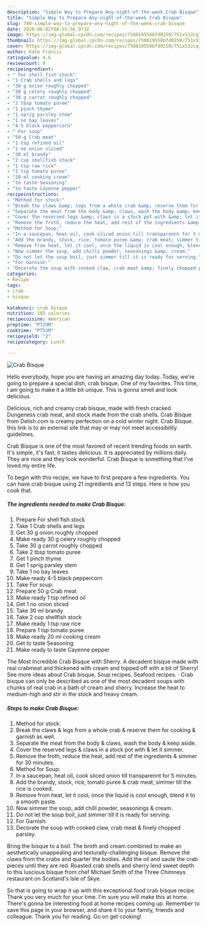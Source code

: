 ```yaml
---
description: "Simple Way to Prepare Any-night-of-the-week Crab Bisque"
title: "Simple Way to Prepare Any-night-of-the-week Crab Bisque"
slug: 780-simple-way-to-prepare-any-night-of-the-week-crab-bisque
date: 2020-06-02T08:55:56.973Z
image: https://img-global.cpcdn.com/recipes/750819558bfd0250/751x532cq70/crab-bisque-recipe-main-photo.jpg
thumbnail: https://img-global.cpcdn.com/recipes/750819558bfd0250/751x532cq70/crab-bisque-recipe-main-photo.jpg
cover: https://img-global.cpcdn.com/recipes/750819558bfd0250/751x532cq70/crab-bisque-recipe-main-photo.jpg
author: Kate Francis
ratingvalue: 4.6
reviewcount: 9
recipeingredient:
- " For shell fish stock"
- "1 Crab shells and legs"
- "30 g onion roughly chopped"
- "30 g celery roughly chopped"
- "30 g carrot roughly chopped"
- "2 tbsp tomato puree"
- "1 pinch thyme"
- "1 sprig parsley stem"
- "1 no bay leaves"
- "4-5 black peppercorn"
- " For soup"
- "50 g Crab meat"
- "1 tsp refined oil"
- "1 no onion sliced"
- "30 ml brandy"
- "2 cup shellfish stock"
- "1 tsp raw rice"
- "1 tsp tomato puree"
- "20 ml cooking cream"
- "to taste Seasoning"
- "to taste Cayenne pepper"
recipeinstructions:
- "Method for stock:"
- "Break the claws &amp; legs from a whole crab &amp; reserve them for cooking &amp; garnish as well."
- "Separate the meat from the body &amp; claws, wash the body &amp; keep aside."
- "Cover the reserved legs &amp; claws in a stock pot with &amp; let it simmer."
- "Remove the froth, reduce the heat, add rest of the ingredients &amp; simmer for 30 minutes."
- "Method for Soup:"
- "In a saucepan, heat oil, cook sliced onion till transparennt for 5 minutes."
- "Add the brandy, stock, rice, tomato puree &amp; crab meat; simmer till the rice is cooked."
- "Remove from heat, let it cool, once the liquid is cool enough, blend it to a smooth paste."
- "Now simmer the soup, add chilli powder, seasonings &amp; cream."
- "Do not let the soup boil, just simmer till it is ready for serving."
- "For Garnish:"
- "Decorate the soup with cooked claw, crab meat &amp; finely chopped parsley."
categories:
- Recipe
tags:
- crab
- bisque

katakunci: crab bisque 
nutrition: 185 calories
recipecuisine: American
preptime: "PT29M"
cooktime: "PT53M"
recipeyield: "2"
recipecategory: Lunch

---
```



![Crab Bisque](https://img-global.cpcdn.com/recipes/750819558bfd0250/751x532cq70/crab-bisque-recipe-main-photo.jpg)

Hello everybody, hope you are having an amazing day today. Today, we're going to prepare a special dish, crab bisque. One of my favorites. This time, I am going to make it a little bit unique. This is gonna smell and look delicious.

Delicious, rich and creamy crab bisque, made with fresh cracked Dungeness crab meat, and stock made from the crab shells. Crab Bisque from Delish.com is creamy perfection on a cold winter night. Crab Bisque. this link is to an external site that may or may not meet accessibility guidelines.

Crab Bisque is one of the most favored of recent trending foods on earth. It's simple, it's fast, it tastes delicious. It is appreciated by millions daily. They are nice and they look wonderful. Crab Bisque is something that I've loved my entire life.


To begin with this recipe, we have to first prepare a few ingredients. You can have crab bisque using 21 ingredients and 13 steps. Here is how you cook that.

<!--inarticleads1-->

##### The ingredients needed to make Crab Bisque:

1. Prepare  For shell fish stock
1. Take 1 Crab shells and legs
1. Get 30 g onion roughly chopped
1. Make ready 30 g celery roughly chopped
1. Take 30 g carrot roughly chopped
1. Take 2 tbsp tomato puree
1. Get 1 pinch thyme
1. Get 1 sprig parsley stem
1. Take 1 no bay leaves
1. Make ready 4-5 black peppercorn
1. Take  For soup:
1. Prepare 50 g Crab meat
1. Make ready 1 tsp refined oil
1. Get 1 no onion sliced
1. Take 30 ml brandy
1. Take 2 cup shellfish stock
1. Make ready 1 tsp raw rice
1. Prepare 1 tsp tomato puree
1. Make ready 20 ml cooking cream
1. Get to taste Seasoning
1. Make ready to taste Cayenne pepper


The Most Incredible Crab Bisque with Sherry. A decadent bisque made with real crabmeat and thickened with cream and topped off with a bit of Sherry! See more ideas about Crab bisque, Soup recipes, Seafood recipes. · Crab bisque can only be described as one of the most decadent soups with chunks of real crab in a bath of cream and sherry. Increase the heat to medium-high and stir in the stock and heavy cream. 

<!--inarticleads2-->

##### Steps to make Crab Bisque:

1. Method for stock:
1. Break the claws &amp; legs from a whole crab &amp; reserve them for cooking &amp; garnish as well.
1. Separate the meat from the body &amp; claws, wash the body &amp; keep aside.
1. Cover the reserved legs &amp; claws in a stock pot with &amp; let it simmer.
1. Remove the froth, reduce the heat, add rest of the ingredients &amp; simmer for 30 minutes.
1. Method for Soup:
1. In a saucepan, heat oil, cook sliced onion till transparennt for 5 minutes.
1. Add the brandy, stock, rice, tomato puree &amp; crab meat; simmer till the rice is cooked.
1. Remove from heat, let it cool, once the liquid is cool enough, blend it to a smooth paste.
1. Now simmer the soup, add chilli powder, seasonings &amp; cream.
1. Do not let the soup boil, just simmer till it is ready for serving.
1. For Garnish:
1. Decorate the soup with cooked claw, crab meat &amp; finely chopped parsley.


Bring the bisque to a boil. The broth and cream combined to make an aesthetically unappealing and texturally-challenging bisque. Remove the claws from the crabs and quarter the bodies. Add the oil and saute the crab pieces until they are red. Roasted crab shells and sherry lend sweet depth to this luscious bisque from chef Michael Smith of the Three Chimneys restaurant on Scotland&#39;s Isle of Skye. 

So that is going to wrap it up with this exceptional food crab bisque recipe. Thank you very much for your time. I'm sure you will make this at home. There's gonna be interesting food at home recipes coming up. Remember to save this page in your browser, and share it to your family, friends and colleague. Thank you for reading. Go on get cooking!
